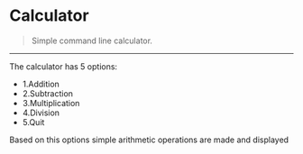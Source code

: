 # Calculator
> Simple command line calculator.

___
The calculator has 5 options:

 * 1.Addition  
 * 2.Subtraction  
 * 3.Multiplication  
 * 4.Division  
 * 5.Quit  

Based on this options simple arithmetic operations are made and displayed
